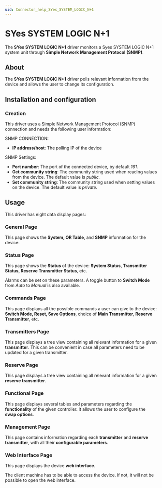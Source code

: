 ```yaml
---
uid: Connector_help_SYes_SYSTEM_LOGIC_N+1
---
```


# SYes SYSTEM LOGIC N+1

The **SYes SYSTEM LOGIC N+1** driver monitors a Syes SYSTEM LOGIC N+1 system unit through **Simple Network Management Protocol (SNMP)**.

## About

The **SYes SYSTEM LOGIC N+1** driver polls relevant information from the device and allows the user to change its configuration.

## Installation and configuration

### Creation

This driver uses a Simple Network Management Protocol (SNMP) connection and needs the following user information:

SNMP CONNECTION:

- **IP address/host**: The polling IP of the device

SNMP Settings:

- **Port number**: The port of the connected device, by default *161.*
- **Get community** **string**: The community string used when reading values from the device. The default value is *public.*
- **Set community string**: The community string used when setting values on the device. The default value is *private.*

## Usage

This driver has eight data display pages:

### General Page

This page shows the **System, OR Table**, and **SNMP** information for the device.

### Status Page

This page shows the **Status** of the device: **System Status, Transmitter Status, Reserve Transmitter Status**, etc.

Alarms can be set on these parameters. A toggle button to **Switch Mode** from *Auto* to *Manual* is also available.

### Commands Page

This page displays all the possible commands a user can give to the device: **Switch Mode, Reset, Save Options**, choice of **Main Transmitter**, **Reserve Transmitter**, etc.

### Transmitters Page

This page displays a tree view containing all relevant information for a given **transmitter**. This can be convenient in case all parameters need to be updated for a given transmitter.

### Reserve Page

This page displays a tree view containing all relevant information for a given **reserve transmitter**.

### Functional Page

This page displays several tables and parameters regarding the **functionality** of the given controller. It allows the user to configure the **swap options**.

### Management Page

This page contains information regarding each **transmitter** and **reserve transmitter**, with all their **configurable parameters**.

### Web Interface Page

This page displays the device **web interface**.

The client machine has to be able to access the device. If not, it will not be possible to open the web interface.
